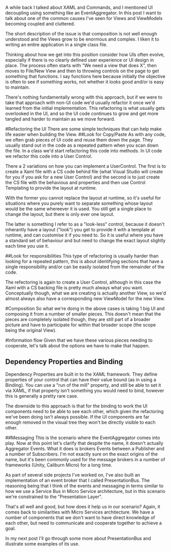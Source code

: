 A while back I talked about XAML and Commands, and I mentioned UI decoupling using something like an EventAggregator.  In this post I want to talk about one of the common causes I've seen for Views and ViewModels becoming coupled and cluttered.

The short description of the issue is that composition is not well enough understood and the Views grow to be enormous and complex.  I liken it to writing an entire application in a single class file.

Thinking about how we get into this position consider how UIs often evolve, especially if there is no clearly defined user experience or UI design in place.  The process often starts with "We need a view that does X", then moves to File/New View and then to throwing controls on the page to get something that functions.  I say functions here because initially the objective is often to see if something works, not whether it looks good and/or is easy to maintain.

There's nothing fundamentally wrong with this approach, but if we were to take that approach with non-UI code we'd usually refactor it once we'd learned from the initial implementation.  This refactoring is what usually gets overlooked in the UI, and so the UI code continues to grow and get more tangled and harder to maintain as we move forward.

#Refactoring the UI
There are some simple techniques that can help make life easier when building the View. 
##Look for Copy/Paste
As with any code, we often grab pieces of UI code and reuse them down the page.  They usually stand out in the code as a repeated pattern when you scan down the file.  In a class we'd start refactoring this code into methods.  In UI code we refactor this code into a User Control.

There a 2 variations on how you can implement a UserControl.  The first is to create a Xaml file with a CS code behind file (what Visual Studio will create for you if you ask for a new User Control) and the second is to just create the CS file with the behavious and properties and then use Control Templating to provide the layout at runtime.

With the former you cannot replace the layout at runtime, so it's useful for situations where you purely want to separate something whose layout would be the same whereever it is used.  You still get a single place to change the layout, but there is only ever one layout.

The latter is something I refer to as a "look-less" control, because it doesn't inherantly have a layout ("look") you get to provide it with a template at runtime, and can customise it if you need to.  So it is useful where you have a standard set of behaviour and but need to change the exact layout slightly each time you use it.

##Look for responsibilities
This type of refactoring is usually harder than looking for a repeated pattern, this is about identifying sections that have a single responsibility and/or can be easily isolated from the remainder of the code.

The refectoring is again to create a User Control, although in this case the Xaml with a CS backing file is pretty much always what you want.  Conceptually though, what we are creating is actually another View, so we'd almost always also have a corresponding new ViewModel for the new View.

#Composition
So what we're doing in the above cases is taking 1 big UI and composing it from a number of smaller pieces.  This doesn't mean that the pieces are completely isolated though, they are still part of a broader picture and have to participate for within that broader scope (the scope being the original View).

#Information flow
Given that we have these various pieces needing to cooperate, let's talk about the options we have to make that happen.

## Dependency Properties and Binding
Dependency Properties are built in to the XAML framework.  They define properties of your control that can have their value bound (as in using a Binding).  You can use a "run of the mill" property, and still be able to set it via XAML, if that property isn't something you would need to bind, however this is generally a pretty rare case.

The downside to this approach is that for the binding to work the UI components need to be able to see each other, which given the refactoring we've been doing isn't always possible.  If the UI components are far enough removed in the visual tree they won't be directly visible to each other.

##Messaging
This is the scenario where the EventAggregator comes into play.  Now at this point let's clarify that despite the name, it doesn't actually Aggregator Events.  What it does is brokers Events between a Publisher and a number of Subscribers.  I'm not exactly sure on the exact origins of the name, but it's been commonly used for the message brokers in a number of frameworks (Unity, Caliburn Micro) for a long time.

As part of several side projects I've worked on, I've also built an implementation of an event broker that I called PresentationBus.  The reasoning being that I think of the events and messaging in terms similar to how we use a Service Bus in Micro Service architecture, but in this scenario we're constrained to the "Presentation Layer".

That's all well and good, but how does it help us in our scenario?  Again, it comes back to similarities with Micro Services architecture.  We have a number of components that we don't want to have direct knowledge of each other, but need to communicate and cooperate together to achieve a goal.

In my next post I'll go through some more about PresentationBus and illustrate some examples of its use.